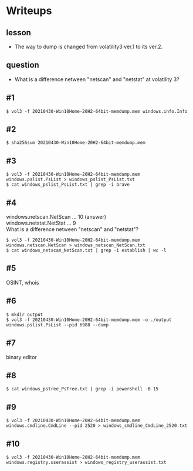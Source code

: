 # Writeups
## lesson
- The way to dump is changed from volatility3 ver.1 to its ver.2.
  
## question
- What is a difference netween "netscan" and "netstat" at volatility 3?
  
## #1
```
$ vol3 -f 20210430-Win10Home-20H2-64bit-memdump.mem windows.info.Info
```
  
## #2
```
$ sha256sum 20210430-Win10Home-20H2-64bit-memdump.mem
```
  
## #3
```
$ vol3 -f 20210430-Win10Home-20H2-64bit-memdump.mem windows.pslist.PsList > windows_pslist_PsList.txt
$ cat windows_pslist_PsList.txt | grep -i brave
```
  
## #4
windows.netscan.NetScan ... 10 (answer)  
windows.netstat.NetStat ... 9  
What is a difference netween "netscan" and "netstat"?
```
$ vol3 -f 20210430-Win10Home-20H2-64bit-memdump.mem windows.netscan.NetScan > windows_netscan_NetScan.txt
$ cat windows_netscan_NetScan.txt | grep -i establish | wc -l
```
  
## #5
OSINT, whois  
  
## #6
```
$ mkdir output
$ vol3 -f 20210430-Win10Home-20H2-64bit-memdump.mem -o ./output windows.pslist.PsList --pid 6988 --dump
```
  
## #7
binary editor  
  
## #8
```
$ cat windows_pstree_PsTree.txt | grep -i powershell -B 15
```
  
## #9
```
$ vol3 -f 20210430-Win10Home-20H2-64bit-memdump.mem windows.cmdline.CmdLine --pid 2520 > windows_cmdline_CmdLine_2520.txt
```
  
## #10
```
$ vol3 -f 20210430-Win10Home-20H2-64bit-memdump.mem windows.registry.userassist > windows_registry_userassist.txt
```
 

 
